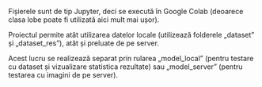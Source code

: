 Fișierele sunt de tip Jupyter, deci se execută în Google Colab (deoarece clasa lobe poate fi utilizată aici mult mai ușor).

Proiectul permite atât utilizarea datelor locale (utilizează folderele „dataset” și „dataset_res”), atât și preluate de pe server. 

Acest lucru se realizează separat prin rularea „model_local” (pentru testare cu dataset și vizualizare statistica rezultate) sau „model_server” (pentru testarea cu imagini de pe server). 

